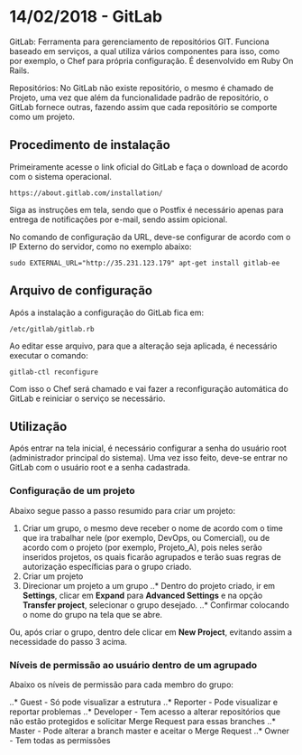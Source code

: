 # 14/02/2018 - GitLab

GitLab: Ferramenta para gerenciamento de repositórios GIT.
Funciona baseado em serviços, a qual utiliza vários componentes para isso, como por exemplo, o Chef para própria configuração.
É desenvolvido em Ruby On Rails.

Repositórios: No GitLab não existe repositório, o mesmo é chamado de Projeto, uma vez que além da funcionalidade padrão de repositório, o GitLab fornece outras, fazendo assim que cada repositório se comporte como um projeto.


## Procedimento de instalação
Primeiramente acesse o link oficial do GitLab e faça o download de acordo com o sistema operacional.
```
https://about.gitlab.com/installation/
```

Siga as instruções em tela, sendo que o Postfix é necessário apenas para entrega de notificações por e-mail, sendo assim opicional.

No comando de configuração da URL, deve-se configurar de acordo com o IP Externo do servidor, como no exemplo abaixo:
```
sudo EXTERNAL_URL="http://35.231.123.179" apt-get install gitlab-ee
```

## Arquivo de configuração
Após a instalação a configuração do GitLab fica em:
```
/etc/gitlab/gitlab.rb
```

Ao editar esse arquivo, para que a alteração seja aplicada, é necessário executar o comando:
```
gitlab-ctl reconfigure
```

Com isso o Chef será chamado e vai fazer a reconfiguração automática do GitLab e reiniciar o serviço se necessário.

## Utilização

Após entrar na tela inicial, é necessário configurar a senha do usuário root (administrador principal do sistema).
Uma vez isso feito, deve-se entrar no GitLab com o usuário root e a senha cadastrada.

### Configuração de um projeto

Abaixo segue passo a passo resumido para criar um projeto:

1. Criar um grupo, o mesmo deve receber o nome de acordo com o time que ira trabalhar nele (por exemplo, DevOps, ou Comercial), ou de acordo com o projeto (por exemplo, Projeto_A), pois neles serão inseridos projetos, os quais ficarão agrupados e terão suas regras de autorização específicias para o grupo criado.
2. Criar um projeto
3. Direcionar um projeto a um grupo
..* Dentro do projeto criado, ir em **Settings**, clicar em **Expand** para **Advanced Settings** e na opção **Transfer project**, selecionar o grupo desejado.
..* Confirmar colocando o nome do grupo na tela que se abre.

Ou, após criar o grupo, dentro dele clicar em **New Project**, evitando assim a necessidade do passo 3 acima.

### Níveis de permissão ao usuário dentro de um agrupado

Abaixo os níveis de permissão para cada membro do grupo:

..* Guest - Só pode visualizar a estrutura
..* Reporter - Pode visualizar e reportar problemas
..* Developer - Tem acesso a alterar repositórios que não estão protegidos e solicitar Merge Request para essas branches
..* Master - Pode alterar a branch master e aceitar o Merge Request
..* Owner - Tem todas as permissões
